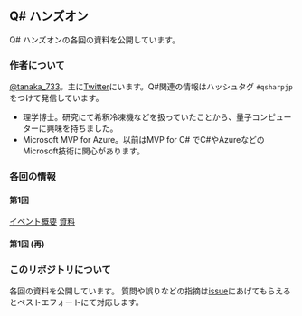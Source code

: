 ## Q# ハンズオン

Q# ハンズオンの各回の資料を公開しています。

### 作者について

[@tanaka_733](https://www.tanaka733.net/)。主に[Twitter](https://twitter.com/tanaka_733)にいます。Q#関連の情報はハッシュタグ ``#qsharpjp`` をつけて発信しています。

- 理学博士。研究にて希釈冷凍機などを扱っていたことから、量子コンピューターに興味を持ちました。
- Microsoft MVP for Azure。以前はMVP for C# でC#やAzureなどのMicrosoft技術に関心があります。

### 各回の情報

#### 第1回

[イベント概要](https://openql.connpass.com/event/106116/)
[資料](http://www.tanaka733.net/QSharp-Handson/01)

#### 第1回 (再)


### このリポジトリについて

各回の資料を公開しています。
質問や誤りなどの指摘は[issue](https://github.com/tanaka-takayoshi/QSharp-Handson/issues)にあげてもらえるとベストエフォートにて対応します。
